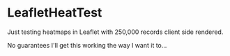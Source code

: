 LeafletHeatTest
===============

Just testing heatmaps in Leaflet with 250,000 records client side rendered.

No guarantees I'll get this working the way I want it to...
